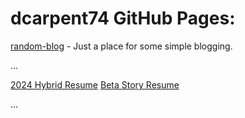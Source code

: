 # dcarpent74 GitHub Pages:

[random-blog](random-blog) - Just a place for some simple blogging.

...

[2024 Hybrid Resume](2024-hybrid-resume.pdf)
[Beta Story Resume](Resume-story.pdf)

...
